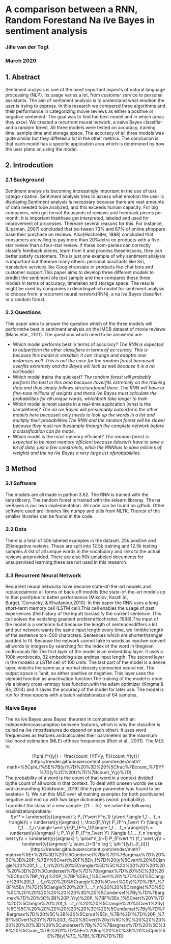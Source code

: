 # A comparison between a RNN, Random Forestand Na ̈ıve Bayes in sentiment analysis
### Jille van der Togt
### March 2020
## 1. Abstract
Sentiment analysis is one of the most important aspects of natural language processing (NLP). Its usage varies a lot, from customer service to personal assistants. The aim of sentiment analysis is to understand what emotion the user is trying to express. In this research we compared three algorithms and their performance in categorizing movie reviews as either a positive or negative sentiment. The goal was to find the best model and in which areas they excel. We created a recurrent neural network, a naïve Bayes classifier and a random forest. All three models were tested on accuracy, training time, sample time and storage space. The accuracy of all three models was quite similar but they differed a lot in the other metrics. The conclusion is that each model has a specific application area which is determined by how the user plans on using the model. 
## 2. Introdcution
### 2.1 Background
Sentiment analysis is becoming increasingly important in the use of text catego-rization.  Sentiment analysis tries to assess what emotion the user is displaying.Sentiment analysis is necessary because there are vast amounts of data needed tobe analyzed, and this exceeds human capacity.  For big companies, who get tensof  thousands  of  reviews  and  feedback  pieces  per  month,  it  is  important  thatthese  get  interpreted,  labeled  and  used  for  improvement  of  processes.   Thereare several reasons for this.  For instance, (Lipsman, 2007) concluded that be-tween 73% and 87% of online shoppers base their purchase on reviews.  Also(Hochreiter, 1998) concluded that consumers are willing to pay more than 20%extra on products with a five-star review than a four-star review.  If these com-panies  can  correctly  classify  feedback  pieces,  learn  from  it  and  process  theselessons, they can better satisfy customers. This is just one example of why sentiment analysis is important but thereare many others:  personal assistants like Siri, translation services like Googletranslate or products like chat bots and customer support.This paper aims to develop three different models to predict the sentiment ofa text sample and then compares these three models in terms of accuracy, timetaken and storage space.  The results might be used by companies in decidingwhich model for sentiment analysis to choose from:  a recurrent neural network(RNN), a na ̈ıve Bayes classifier or a random forest.

### 2.2 Questions
This paper aims to answer the question which of the three models will performthe best in sentiment analysis on the IMDB dataset of movie reviews (Maas etal., 2011).  The questions which need to be answered are:
* Which model performs best in terms of accuracy? *The  RNN  is  expected  to  outperform  the  other  classifiers  in  terms  of  ac-curacy.   This  is  because  this  model  is  versatile;  it  can  change  and  adaptto new instances well.  This is not the case for the random forest becauseit overfits extremely and the Bayes will lack as well because it is a na ̈ıve1model.*
* Which model trains the quickest? *The  random  forest  will  probably  perform  the  best  in  this  area  because  itoverfits  extremely  on  the  training  data  and  thus  simply  follows  structurefound there.  The RNN will have  to fine-tune millions  of weights and thena ̈ıve  Bayes  must  calculate  the  probabilities  for  all  unique  words,  whichboth take longer to train.*
* Which model is most usable in a real-time application (what is the sampletime)? *The na ̈ıve Bayes will presumably outperform the other models here becauseit only needs to look up the words in a list and multiply their probabilities.The RNN and the random forest will be slower because they must run thesample through the complete network before a classification can be made.*
* Which model is the most memory efficient? *The  random  forest  is  expected  to  be  most  memory  efficient  because  itdoesn’t  have  to  save  a  lot  of  data,  just  a  few  constraints,  while  the  RNNhas  to  save  millions  of  weights  and  the  na ̈ıve  Bayes  a  very  large  list  ofprobabilities.*

## 3 Method
### 3.1 Software
The models are all made in python 3.62.  The RNN is trained with the keraslibrary.  The random forest is trained with the sklearn libraray.  The na ̈ıveBayes is our own implementation.  All code can be found on github. Other software used are libraries like numpy and utils from NLTK. Therest of the smaller libraries can be found in the code.

### 3.2 Data
There is a total of 50k labeled examples in the dataset.  25k positive and 25knegative reviews.  These are split into 12.5k training and 12.5k testing samples.A list of all unique words in the vocabulary and links to the actual reviews areprovided.  There are also 50k unlabeled documents for unsupervised learning,these are not used in this research.

### 3.3 Recurrent Neural Network
Recurrent  neural  networks  have  become  state-of-the-art  models  and  replacedalmost all forms of back-off models (the state-of-the-art models up to that point)due to better performance (Mikolov, Karafi ́at, Burget,ˇCernocky, & Khudanpur,2010).  In this paper the RNN uses a long short-term memory cell (LSTM cell).This  cell  enables  the  usage  of  past  experiences  (the  history  of  the  input)  toclassify the current sentence.  This cell solves the vanishing gradient problem(Hochreiter, 1998).The  input  of  the  model  is  a  sentence  but  because  the  length  of  sentencesdiffers a lot and our network wants the same input length every time, we limitthe  length  of  the  sentence  ton=500  characters.   Sentences  which  are  shorterthannget padded to fit.  Because the network cannot take in words as inputwe convert all words to integers by searching for the index of the word in thegiven imdb.vocab file.The  first  layer  of  the  model  is  an  embedding  layer.   It  uses  a  100k  wordvocab, 32 embedding size andnas input length.  The second layer in the modelis a LSTM cell of 100 units.  The last part of the model is a dense layer, whichis the same as a normal densely connected neural net.  The output space is 1unit, so either positive or negative.  This layer uses the sigmoid function as anactivation function.The training of the model is done via a binary cross-entropy loss function,with the adam optimizer (Kingma & Ba, 2014) and it saves the accuracy of the model for later use.  The model is run for three epochs with a batch validationsize of 64 samples.

### Naive Bayes
The  na ̈ıve  Bayes  uses  Bayes’  theorem  in  combination  with  an  independenceassumption between features, which is why the classifier is called na ̈ıve (mostfeatures  do  depend  on  each  other).   It  uses  word  frequencies  as  features  andcalculates  their  parameters  as  the  maximum  likelihood  estimation  (MLE)  ofthese frequencies (Rish et al., 2001).  The MLE is: 
<center>![\phi_f^{(y)} = \frac{count_{YF}(y, f)}{count_Y(y)}](https://render.githubusercontent.com/render/math?math=%5Cphi_f%5E%7B(y)%7D%20%3D%20%5Cfrac%7Bcount_%7BYF%7D(y%2C%20f)%7D%7Bcount_Y(y)%7D) </center>
The  probability  of  a  word  is  the  count  of  that  word  in  a  context  divided  bythe count of all words in that context.  To deal with unseen words we use add-αsmoothing  (Goldwater,  2019)  (the  hyper  parameter  was  found  to  be  bestatα=  1).   We  run  this  MLE  over  all  training  examples  for  both  positiveand negative and end up with two large dictionaries (word:  probability).  Topredict the class of a new sample〈f1.....fn〉we solve the following maximizationproblem:
<center>![y^* = \underset{y}{argmax} \; P_{Y\vert F^n_1} (y\vert \langle  f_1.....f_n  \rangle)\\      = \underset{y}{argmax} \; \frac{P_Y(y) P_{F^n_1\vert Y} (\langle  f_1.....f_n  \rangle \vert y)}{P_{F^n_1}(\langle  f_1.....f_n  \rangle)}\\      = \underset{y}{argmax} \; P_Y(y) P_{F^n_1\vert Y} (\langle  f_1.....f_n  \rangle \vert y)\\      = \underset{y}{argmax} \; \prod^n_{i=1} P_{F\vert Y} (f_i \vert y)\\      = \underset{y}{argmax} \; \sum_{i=1}^n log \; \phi^{(y)}_{f_{i}}](https://render.githubusercontent.com/render/math?math=y%5E*%20%3D%20%5Cunderset%7By%7D%7Bargmax%7D%20%5C%3B%20P_%7BY%5Cvert%20F%5En_1%7D%20(y%5Cvert%20%5Clangle%20%20f_1.....f_n%20%20%5Crangle)%5C%5C%20%20%20%20%20%20%3D%20%5Cunderset%7By%7D%7Bargmax%7D%20%5C%3B%20%5Cfrac%7BP_Y(y)%20P_%7BF%5En_1%5Cvert%20Y%7D%20(%5Clangle%20%20f_1.....f_n%20%20%5Crangle%20%5Cvert%20y)%7D%7BP_%7BF%5En_1%7D(%5Clangle%20%20f_1.....f_n%20%20%5Crangle)%7D%5C%5C%20%20%20%20%20%20%3D%20%5Cunderset%7By%7D%7Bargmax%7D%20%5C%3B%20P_Y(y)%20P_%7BF%5En_1%5Cvert%20Y%7D%20(%5Clangle%20%20f_1.....f_n%20%20%5Crangle%20%5Cvert%20y)%5C%5C%20%20%20%20%20%20%3D%20%5Cunderset%7By%7D%7Bargmax%7D%20%5C%3B%20%5Cprod%5En_%7Bi%3D1%7D%20P_%7BF%5Cvert%20Y%7D%20(f_i%20%5Cvert%20y)%5C%5C%20%20%20%20%20%20%3D%20%5Cunderset%7By%7D%7Bargmax%7D%20%5C%3B%20%5Csum_%7Bi%3D1%7D%5En%20log%20%5C%3B%20%5Cphi%5E%7B(y)%7D_%7Bf_%7Bi%7D%7D)</center>
